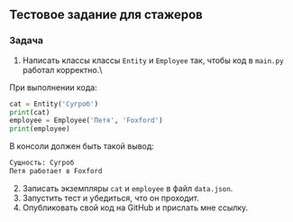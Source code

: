 ## Тестовое задание для стажеров

### Задача
1. Написать классы классы `Entity` и `Employee` так, чтобы код в `main.py` работал корректно.\

При выполнении кода:
```python
cat = Entity('Сугроб')
print(cat)
employee = Employee('Петя', 'Foxford')
print(employee)
```

 В консоли должен быть такой вывод:
```bash
Сущность: Сугроб
Петя работает в Foxford
```
2. Записать экземпляры `cat` и `employee` в файл `data.json`.
3. Запустить тест и убедиться, что он проходит.
4. Опубликовать свой код на GitHub и прислать мне ссылку.